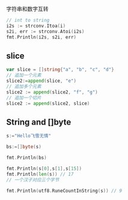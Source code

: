 

字符串和数字互转

```go
// int to string
i2s := strconv.Itoa(i)
s2i, err := strconv.Atoi(i2s)
fmt.Println(i2s, s2i, err)
```



## slice

```go
var slice = []string{"a", "b", "c", "d"}
// 追加一个元素
slice2:=append(slice, "e")
// 追加多个元素
slice2 := append(slice2, "f", "g")
// 追加一个切片
slice2 := append(slice2, slice)
```



## String and []byte



```go
s:="Hello飞雪无情"

bs:=[]byte(s)

fmt.Println(bs)

fmt.Println(s[0],s[1],s[15])
fmt.Println(len(s)) // 17
// 一个汉子对应三个字节

fmt.Println(utf8.RuneCountInString(s)) // 9
```

